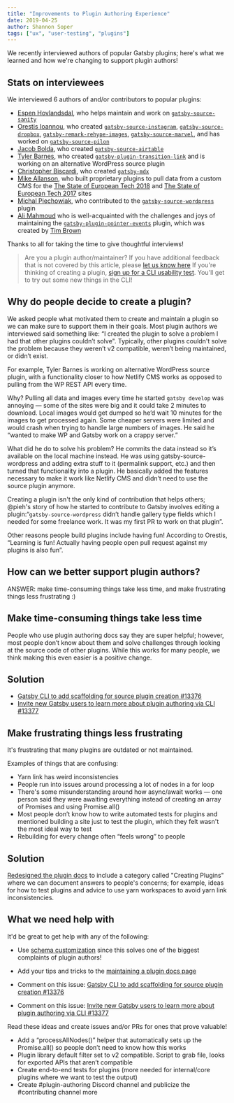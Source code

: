 ```yaml
---
title: "Improvements to Plugin Authoring Experience"
date: 2019-04-25
author: Shannon Soper
tags: ["ux", "user-testing", "plugins"]
---
```


We recently interviewed authors of popular Gatsby plugins; here's what we learned and how we're changing to support plugin authors!

## Stats on interviewees

We interviewed 6 authors of and/or contributors to popular plugins:

- [Espen Hovlandsdal](https://github.com/rexxars), who helps maintain and work on [`gatsby-source-sanity`](https://www.gatsbyjs.org/packages/gatsby-source-sanity/)
- [Orestis Ioannou](https://github.com/oorestisime), who created [`gatsby-source-instagram`](https://www.gatsbyjs.org/packages/gatsby-source-instagram/?=gatsby-source-instagram), [`gatsby-source-dropbox`](https://www.gatsbyjs.org/packages/gatsby-source-dropbox/?=gatsby-source-dropbox), [`gatsby-remark-rehype-images`](https://www.gatsbyjs.org/packages/gatsby-remark-rehype-images/?=gatsby-remark-reh), [`gatsby-source-marvel`](https://www.gatsbyjs.org/packages/gatsby-source-marvel/?=gatsby-source-marvel), and has worked on [`gatsby-source-pilon`](https://www.gatsbyjs.org/packages/gatsby-source-pilon/?=gatsby-source-pilo)
- [Jacob Bolda](https://github.com/jbolda), who created [`gatsby-source-airtable`](https://www.gatsbyjs.org/packages/gatsby-source-airtable/?=airtable)
- [Tyler Barnes](https://github.com/TylerBarnes), who created [`gatsby-plugin-transition-link`](https://www.gatsbyjs.org/packages/gatsby-plugin-transition-link/?=transition-link) and is working on an alternative WordPress source plugin
- [Christopher Biscardi](https://github.com/ChristopherBiscardi), who created [`gatsby-mdx`](https://github.com/ChristopherBiscardi/gatsby-mdx)
- [Mike Allanson](https://github.com/m-allanson), who built proprietary plugins to pull data from a custom CMS for the [The State of European Tech 2018](http://2018.stateofeuropeantech.com/) and
  [The State of European Tech 2017](http://2017.stateofeuropeantech.com) sites
- [Michal Piechowiak](https://github.com/pieh), who contributed to the [`gatsby-source-wordpress`](https://www.gatsbyjs.org/packages/gatsby-source-wordpress/?=gatsby-source-wordpress) plugin
- [Ali Mahmoud](https://github.com/babbins) who is well-acquainted with the challenges and joys of maintaining the [`gatsby-plugin-pointer-events`](https://www.gatsbyjs.org/packages/gatsby-plugin-pointer-events/?=gatsby-plugin-pointer) plugin, which was created by [Tim Brown](https://github.com/brimtown)

Thanks to all for taking the time to give thoughtful interviews!

> Are you a plugin author/maintainer? If you have additional feedback that is not covered by this article, please [let us know here](https://docs.google.com/forms/d/e/1FAIpQLSfhZOKcnbGvAYAzwWUXuVNkeGFGDHZP8DNdabj7CUG27kBngg/viewform?usp=sf_link)
> If you're thinking of creating a plugin, [sign up for a CLI usability test](https://calendly.com/shannon-soper/gatsby-research-call-gatsby-cli). You'll get to try out some new things in the CLI!

## Why do people decide to create a plugin?

We asked people what motivated them to create and maintain a plugin so we can make sure to support them in their goals. Most plugin authors we interviewed said something like: “I created the plugin to solve a problem I had that other plugins couldn’t solve". Typically, other plugins couldn't solve the problem because they weren’t v2 compatible, weren’t being maintained, or didn’t exist.

For example, Tyler Barnes is working on alternative WordPress source plugin, with a functionality closer to how Netlify CMS works as opposed to pulling from the WP REST API every time.

Why? Pulling all data and images every time he started `gatsby develop` was annoying — some of the sites were big and it could take 2 minutes to download. Local images would get dumped so he’d wait 10 minutes for the images to get processed again. Some cheaper servers were limited and would crash when trying to handle large numbers of images. He said he “wanted to make WP and Gatsby work on a crappy server.”

What did he do to solve his problem?
He commits the data instead so it’s available on the local machine instead. He was using gatsby-source-wordpress and adding extra stuff to it (permalink support, etc.) and then turned that functionality into a plugin. He basically added the features necessary to make it work like Netlify CMS and didn’t need to use the source plugin anymore.

Creating a plugin isn't the only kind of contribution that helps others; @pieh's story of how he started to contribute to Gatsby involves editing a plugin:“`gatsby-source-wordpress` didn’t handle gallery type fields which I needed for some freelance work. It was my first PR to work on that plugin”.

Other reasons people build plugins include having fun! According to Orestis, “Learning is fun! Actually having people open pull request against my plugins is also fun”.

## How can we better support plugin authors?

ANSWER: make time-consuming things take less time, and make frustrating things less frustrating :)

## Make time-consuming things take less time

People who use plugin authoring docs say they are super helpful; however, most people don’t know about them and solve challenges through looking at the source code of other plugins. While this works for many people, we think making this even easier is a positive change.

## Solution

- [Gatsby CLI to add scaffolding for source plugin creation #13376](https://github.com/gatsbyjs/gatsby/issues/13376)
- [Invite new Gatsby users to learn more about plugin authoring via CLI #13377](https://github.com/gatsbyjs/gatsby/issues/13377)

## Make frustrating things less frustrating

It's frustrating that many plugins are outdated or not maintained.

Examples of things that are confusing:

- Yarn link has weird inconsistencies
- People run into issues around processing a lot of nodes in a for loop
- There's some misunderstanding around how async/await works — one person said they were awaiting everything instead of creating an array of Promises and using Promise.all()
- Most people don’t know how to write automated tests for plugins and mentioned building a site just to test the plugin, which they felt wasn't the most ideal way to test
- Rebuilding for every change often “feels wrong” to people

## Solution

[Redesigned the plugin docs](https://github.com/gatsbyjs/gatsby/pull/13261/files) to include a category called "Creating Plugins" where we can document answers to people's concerns; for example, ideas for how to test plugins and advice to use yarn workspaces to avoid yarn link inconsistencies.

## What we need help with

It'd be great to get help with any of the following:

- Use [schema customization](https://www.gatsbyjs.org/blog/2019-03-04-new-schema-customization/) since this solves one of the biggest complaints of plugin authors!

- Add your tips and tricks to the [maintaining a plugin docs page](https://www.gatsbyjs.org/docs/maintaining-a-plugin/)

- Comment on this issue: [Gatsby CLI to add scaffolding for source plugin creation #13376](https://github.com/gatsbyjs/gatsby/issues/13376)

- Comment on this issue: [Invite new Gatsby users to learn more about plugin authoring via CLI #13377](https://github.com/gatsbyjs/gatsby/issues/13377)

Read these ideas and create issues and/or PRs for ones that prove valuable!

- Add a “processAllNodes()” helper that automatically sets up the Promise.all() so people don’t need to know how this works
- Plugin library default filter set to v2 compatible. Script to grab file, looks for exported APIs that aren’t compatible
- Create end-to-end tests for plugins (more needed for internal/core plugins where we want to test the output)
- Create #plugin-authoring Discord channel and publicize the #contributing channel more
